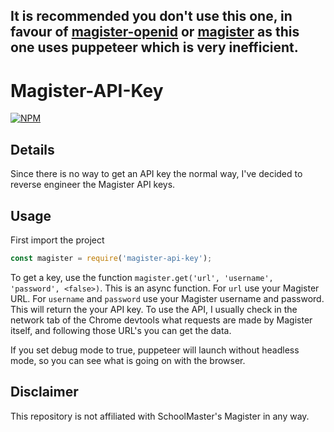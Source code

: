## It is recommended you don't use this one, in favour of [magister-openid](https://www.npmjs.com/package/magister-openid) or [magister](https://www.npmjs.com/package/magister) as this one uses puppeteer which is very inefficient.
# Magister-API-Key
[![NPM](https://nodei.co/npm/magister-api-key.png?downloads=true)](https://npmjs.org/package/magister-api-key)
## Details
Since there is no way to get an API key the normal way, I've decided to reverse engineer the Magister API keys.
## Usage
First import the project
```javascript
const magister = require('magister-api-key');
```
To get a key, use the function `magister.get('url', 'username', 'password', <false>)`. This is an async function. 
For `url` use your Magister URL. For `username` and `password` use your Magister username and password. This will return the your API key. To use the API, I usually check in the network tab of the Chrome devtools what requests are made by Magister itself, and following those URL's you can get the data.

If you set debug mode to true, puppeteer will launch without headless mode, so you can see what is going on with the browser.

## Disclaimer
This repository is not affiliated with SchoolMaster's Magister in any way.
